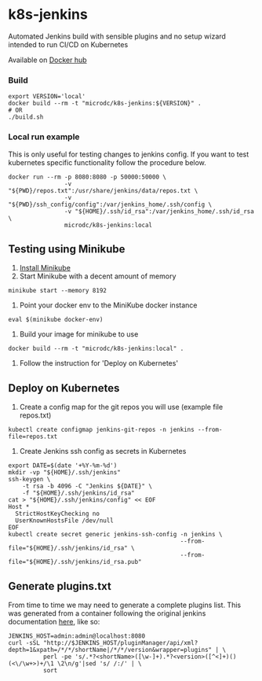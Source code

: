 # k8s-jenkins
Automated Jenkins build with sensible plugins and no setup wizard intended to run CI/CD on Kubernetes

Available on [Docker hub](https://hub.docker.com/r/microdc/k8s-jenkins/)

### Build
```
export VERSION='local'
docker build --rm -t "microdc/k8s-jenkins:${VERSION}" .
# OR
./build.sh

```

### Local run example
This is only useful for testing changes to jenkins config. If you want to test kubernetes specific functionality follow the procedure below.
```
docker run --rm -p 8080:8080 -p 50000:50000 \
                -v "${PWD}/repos.txt":/usr/share/jenkins/data/repos.txt \
                -v "${PWD}/ssh_config/config":/var/jenkins_home/.ssh/config \
                -v "${HOME}/.ssh/id_rsa":/var/jenkins_home/.ssh/id_rsa \
                microdc/k8s-jenkins:local
```

## Testing using Minikube
1. [Install Minikube](https://kubernetes.io/docs/tasks/tools/install-minikube/)
1. Start Minikube with a decent amount of memory
```
minikube start --memory 8192
```
1. Point your docker env to the MiniKube docker instance
```
eval $(minikube docker-env)
```
1. Build your image for minikube to use
```
docker build --rm -t "microdc/k8s-jenkins:local" .
```
1. Follow the instruction for 'Deploy on Kubernetes'

## Deploy on Kubernetes
1. Create a config map for the git repos you will use (example file repos.txt)
```
kubectl create configmap jenkins-git-repos -n jenkins --from-file=repos.txt
```
1. Create Jenkins ssh config as secrets in Kubernetes
```
export DATE=$(date '+%Y-%m-%d')
mkdir -vp "${HOME}/.ssh/jenkins"
ssh-keygen \
    -t rsa -b 4096 -C "Jenkins ${DATE}" \
    -f "${HOME}/.ssh/jenkins/id_rsa"
cat > "${HOME}/.ssh/jenkins/config" << EOF
Host *
  StrictHostKeyChecking no
  UserKnownHostsFile /dev/null
EOF
kubectl create secret generic jenkins-ssh-config -n jenkins \
                                                 --from-file="${HOME}/.ssh/jenkins/id_rsa" \
                                                 --from-file="${HOME}/.ssh/jenkins/id_rsa.pub"
```


## Generate plugins.txt
From time to time we may need to generate a complete plugins list. This was generated from a container
following the original jenkins documentation [here](https://github.com/jenkinsci/docker/blob/master/README.md), like so:
```
JENKINS_HOST=admin:admin@localhost:8080
curl -sSL "http://$JENKINS_HOST/pluginManager/api/xml?depth=1&xpath=/*/*/shortName|/*/*/version&wrapper=plugins" | \
          perl -pe 's/.*?<shortName>([\w-]+).*?<version>([^<]+)()(<\/\w+>)+/\1 \2\n/g'|sed 's/ /:/' | \
          sort
```
